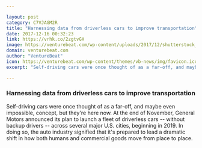 ```yaml
---

layout: post
category: C7VJAGM2R
title: "Harnessing data from driverless cars to improve transportation"
date: 2017-12-16 00:32:23
link: https://vrhk.co/2zgtvGH
image: https://venturebeat.com/wp-content/uploads/2017/12/shutterstock_589267616-e1513315633335.jpg?fit=780%2C439&strip=all
domain: venturebeat.com
author: "VentureBeat"
icon: https://venturebeat.com/wp-content/themes/vb-news/img/favicon.ico
excerpt: "Self-driving cars were once thought of as a far-off, and maybe even impossible, concept, but they're here now. At the end of November, General Motors announced its plan to launch a fleet of driverless cars -- without backup drivers -- across several major U.S. cities, beginning in 2019. In doing so, the auto industry signified that it's prepared to lead a dramatic shift in how both humans and commercial goods move from place to place."

---
```


### Harnessing data from driverless cars to improve transportation

Self-driving cars were once thought of as a far-off, and maybe even impossible, concept, but they're here now. At the end of November, General Motors announced its plan to launch a fleet of driverless cars -- without backup drivers -- across several major U.S. cities, beginning in 2019. In doing so, the auto industry signified that it's prepared to lead a dramatic shift in how both humans and commercial goods move from place to place.